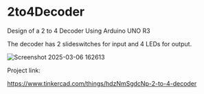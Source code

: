 # 2to4Decoder
Design of a 2 to 4 Decoder Using Arduino UNO R3

The decoder has 2 slideswitches for input and 4 LEDs for output.

![Screenshot 2025-03-06 162613](https://github.com/user-attachments/assets/bfbaa7c9-c62e-4abc-99ac-87f7a97780c4)

Project link:

https://www.tinkercad.com/things/hdzNmSgdcNp-2-to-4-decoder
